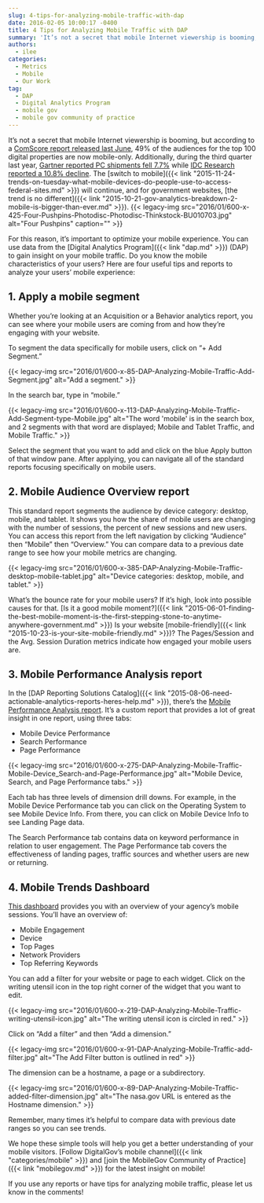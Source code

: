 ```yaml
---
slug: 4-tips-for-analyzing-mobile-traffic-with-dap
date: 2016-02-05 10:00:17 -0400
title: 4 Tips for Analyzing Mobile Traffic with DAP
summary: 'It’s not a secret that mobile Internet viewership is booming, but according to a ComScore report released last June, 49% of the audiences for the top 100 digital properties are now mobile-only. Additionally, during the third quarter last year, Gartner reported PC shipments fell 7.7% while IDC Research reported a 10.8% decline. The switch to'
authors:
  - ilee
categories:
  - Metrics
  - Mobile
  - Our Work
tag:
  - DAP
  - Digital Analytics Program
  - mobile gov
  - mobile gov community of practice
---
```


It’s not a secret that mobile Internet viewership is booming, but according to a [ComScore report released last June](http://www.comscore.com/Insights/Presentations-and-Whitepapers/2015/The-Global-Mobile-Report), 49% of the audiences for the top 100 digital properties are now mobile-only. Additionally, during the third quarter last year, [Gartner reported PC shipments fell 7.7%](http://www.gartner.com/newsroom/id/3146617) while [IDC Research reported a 10.8% decline](http://www.idc.com/getdoc.jsp?containerId=prUS25955515). The [switch to mobile]({{< link "2015-11-24-trends-on-tuesday-what-mobile-devices-do-people-use-to-access-federal-sites.md" >}}) will continue, and for government websites, [the trend is no different]({{< link "2015-10-21-gov-analytics-breakdown-2-mobile-is-bigger-than-ever.md" >}}). {{< legacy-img src="2016/01/600-x-425-Four-Pushpins-Photodisc-Photodisc-Thinkstock-BU010703.jpg" alt="Four Pushpins" caption="" >}} 

For this reason, it’s important to optimize your mobile experience. You can use data from the [Digital Analytics Program]({{< link "dap.md" >}}) (DAP) to gain insight on your mobile traffic. Do you know the mobile characteristics of your users? Here are four useful tips and reports to analyze your users’ mobile experience:

## 1. Apply a mobile segment

Whether you’re looking at an Acquisition or a Behavior analytics report, you can see where your mobile users are coming from and how they’re engaging with your website.

To segment the data specifically for mobile users, click on &#8220;+ Add Segment.&#8221;

{{< legacy-img src="2016/01/600-x-85-DAP-Analyzing-Mobile-Traffic-Add-Segment.jpg" alt="Add a segment." >}}

In the search bar, type in “mobile.”

{{< legacy-img src="2016/01/600-x-113-DAP-Analyzing-Mobile-Traffic-Add-Segment-type-Mobile.jpg" alt="The word 'mobile' is in the search box, and 2 segments with that word are displayed; Mobile and Tablet Traffic, and Mobile Traffic." >}}

Select the segment that you want to add and click on the blue Apply button of that window pane. After applying, you can navigate all of the standard reports focusing specifically on mobile users.

## 2. Mobile Audience Overview report

This standard report segments the audience by device category: desktop, mobile, and tablet. It shows you how the share of mobile users are changing with the number of sessions, the percent of new sessions and new users. You can access this report from the left navigation by clicking &#8220;Audience&#8221; then &#8220;Mobile&#8221; then &#8220;Overview.&#8221; You can compare data to a previous date range to see how your mobile metrics are changing.

{{< legacy-img src="2016/01/600-x-385-DAP-Analyzing-Mobile-Traffic-desktop-mobile-tablet.jpg" alt="Device categories: desktop, mobile, and tablet." >}}

What’s the bounce rate for your mobile users? If it’s high, look into possible causes for that. [Is it a good mobile moment?]({{< link "2015-06-01-finding-the-best-mobile-moment-is-the-first-stepping-stone-to-anytime-anywhere-government.md" >}}) Is your website [mobile-friendly]({{< link "2015-10-23-is-your-site-mobile-friendly.md" >}})? The Pages/Session and the Avg. Session Duration metrics indicate how engaged your mobile users are.

## 3. Mobile Performance Analysis report

In the [DAP Reporting Solutions Catalog]({{< link "2015-08-06-need-actionable-analytics-reports-heres-help.md" >}}), there’s the [Mobile Performance Analysis report](https://www.google.com/analytics/web/importing?utm_source=&utm_medium=&utm_term=&utm_content=&utm_campaign=#importing/a47271808w78480411p81147915/%3F_.objectId%3DuD1DEMTQRwOEV24Bigf4cQ%26_.selectedProfile%3D/). It’s a custom report that provides a lot of great insight in one report, using three tabs:

  * Mobile Device Performance
  * Search Performance
  * Page Performance

{{< legacy-img src="2016/01/600-x-275-DAP-Analyzing-Mobile-Traffic-Mobile-Device_Search-and-Page-Performance.jpg" alt="Mobile Device, Search, and Page Performance tabs." >}}

Each tab has three levels of dimension drill downs. For example, in the Mobile Device Performance tab you can click on the Operating System to see Mobile Device Info. From there, you can click on Mobile Device Info to see Landing Page data.

The Search Performance tab contains data on keyword performance in relation to user engagement. The Page Performance tab covers the effectiveness of landing pages, traffic sources and whether users are new or returning.

## 4. Mobile Trends Dashboard

[This dashboard](https://www.google.com/analytics/web/importing?utm_source=&utm_medium=&utm_term=&utm_content=&utm_campaign=#importing/a47271808w78480411p81147915/%3F_.objectId%3DCR5mxPUlS8S5jpUk1x1gTg%26_.selectedProfile%3D/) provides you with an overview of your agency’s mobile sessions. You’ll have an overview of:

  * Mobile Engagement
  * Device
  * Top Pages
  * Network Providers
  * Top Referring Keywords

You can add a filter for your website or page to each widget. Click on the writing utensil icon in the top right corner of the widget that you want to edit.

{{< legacy-img src="2016/01/600-x-219-DAP-Analyzing-Mobile-Traffic-writing-utensil-icon.jpg" alt="The writing utensil icon is circled in red." >}}

Click on “Add a filter” and then “Add a dimension.”

{{< legacy-img src="2016/01/600-x-91-DAP-Analyzing-Mobile-Traffic-add-filter.jpg" alt="The Add Filter button is outlined in red" >}}

The dimension can be a hostname, a page or a subdirectory.

{{< legacy-img src="2016/01/600-x-89-DAP-Analyzing-Mobile-Traffic-added-filter-dimension.jpg" alt="The nasa.gov URL is entered as the Hostname dimension." >}}

Remember, many times it’s helpful to compare data with previous date ranges so you can see trends.

We hope these simple tools will help you get a better understanding of your mobile visitors. [Follow DigitalGov’s mobile channel]({{< link "categories/mobile" >}}) and [join the MobileGov Community of Practice]({{< link "mobilegov.md" >}}) for the latest insight on mobile!

If you use any reports or have tips for analyzing mobile traffic, please let us know in the comments!